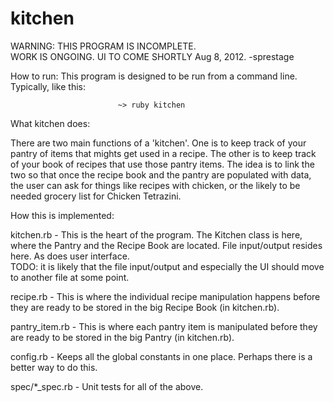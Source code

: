 kitchen
=======

WARNING: THIS PROGRAM IS INCOMPLETE.  
WORK IS ONGOING.  UI TO COME SHORTLY 
Aug 8, 2012.  -sprestage



How to run:		This program is designed to be run from a command line.  Typically, like this:
				
							~> ruby kitchen


What kitchen does:

There are two main functions of a 'kitchen'.  One is to keep track of your pantry of items that
mights get used in a recipe.  The other is to keep track of your book of recipes that use those
pantry items.  The idea is to link the two so that once the recipe book and the pantry are populated
with data, the user can ask for things like recipes with chicken, or the likely to be needed grocery
list for Chicken Tetrazini.


How this is implemented:

kitchen.rb - This is the heart of the program.  The Kitchen class is here, where the Pantry
and the Recipe Book are located.  File input/output resides here.  As does user interface.  
TODO: it is likely that the file input/output and especially the UI should move to another file
at some point.

recipe.rb - This is where the individual recipe manipulation happens before they are ready to
be stored in the big Recipe Book (in kitchen.rb).

pantry_item.rb - This is where each pantry item is manipulated before they are ready to be 
stored in the big Pantry (in kitchen.rb).

config.rb - Keeps all the global constants in one place.  Perhaps there is a better way to do this.

spec/*_spec.rb - Unit tests for all of the above.

